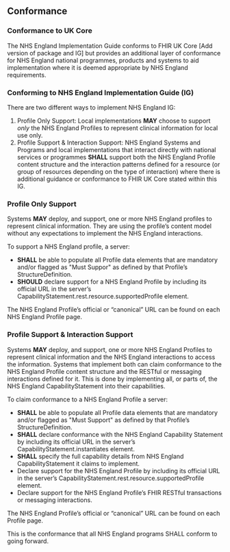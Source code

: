 ## Conformance

### Conformance to UK Core

The NHS England Implementation Guide conforms to FHIR UK Core [Add version of package and IG] but provides an additional layer of conformance for NHS England national programmes, products and systems to aid implementation where it is deemed appropriate by NHS England requirements. 

### Conforming to NHS England Implementation Guide (IG)

There are two different ways to implement NHS England IG:

1.	Profile Only Support: Local implementations **MAY** choose to support _only_ the NHS England Profiles to represent clinical information for local use only. 
2.	Profile Support & Interaction Support: NHS England Systems and Programs and local implementations that interact directly with national services or programmes **SHALL** support both the NHS England Profile content structure and the interaction patterns defined for a resource (or group of resources depending on the type of interaction) where there is additional guidance or conformance to FHIR UK Core stated within this IG. 

### Profile Only Support

Systems **MAY** deploy, and support, one or more NHS England profiles to represent clinical information. They are using the profile’s content model without any expectations to implement the NHS England interactions.

To support a NHS England profile, a server:

- **SHALL** be able to populate all Profile data elements that are mandatory and/or flagged as "Must Suppor" as defined by that Profile’s StructureDefinition.
- **SHOULD** declare support for a NHS England Profile by including its official URL in the server’s CapabilityStatement.rest.resource.supportedProfile element.

The NHS England Profile’s official or “canonical” URL can be found on each NHS England Profile page.

### Profile Support & Interaction Support

Systems **MAY** deploy, and support, one or more NHS England Profiles to represent clinical information and the NHS England interactions to access the information. Systems that implement both can claim conformance to the NHS England Profile content structure and the RESTful or messaging interactions defined for it. This is done by implementing all, or parts of, the NHS England CapabilityStatement into their capabilities.

To claim conformance to a NHS England Profile a server:

- **SHALL** be able to populate all Profile data elements that are mandatory and/or flagged as "Must Support" as defined by that Profile’s StructureDefinition.
- **SHALL** declare conformance with the NHS England Capability Statement by including its official URL in the server’s CapabilityStatement.instantiates element.
- **SHALL** specify the full capability details from NHS England CapabilityStatement it claims to implement.
- Declare support for the NHS England Profile by including its official URL in the server’s CapabilityStatement.rest.resource.supportedProfile element.
- Declare support for the NHS England Profile’s FHIR RESTful transactions or messaging interactions.

The NHS England Profile’s official or “canonical” URL can be found on each Profile page.

This is the conformance that all NHS England programs SHALL conform to going forward.


